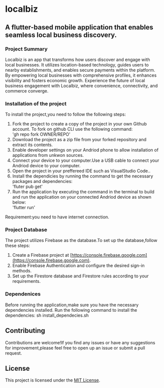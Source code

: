 # localbiz
## A flutter-based mobile application that enables seamless local business discovery.
### Project Summary
Localbiz is an  app that transforms how users discover and engage with local businesses. It utilizes location-based technology, guides users to nearby establishments, and enables secure payments within the platform. By empowering local businesses with comprehensive profiles, it enhances visibility and fosters economic growth. Experience the future of local business engagement with Localbiz, where convenience, connectivity, and commerce converge.

### Installation of the project
To install the project,you need to follow the following steps:
1. Fork the project to create a copy of the project in your own Github account.
To fork on github CLI use the following command:                  
   'gh repo fork OWNER/REPO'
2. Download the project as a zip file from your forked repository and extract its contents.
3. Enable developer settings on your Andriod phone to allow installation of applications from unkwon sources.
4. Connect your device to your computer.Use a USB cable to connect your Andriod device to your computer.
5. Open the project in your preffereed IDE such as VisualStudio Code..
6. Install the dependicies by running the command  to get the necessary packages and dependencies:                             
'fluter pub get'
7. Run the application by executing the command in the terminal to build and run the application on your connected Andriod device as shown below:                                           
'flutter run'


Requirement:you need to have internet connection.

### Project Database
The project utilizes Firebase as the database.To set up the database,follow these steps:
1. Create a Firebase project at [https://console.firebase.google.com](https://console.firebase.google.com).
2. Enable Firebase Authentication and configure the desired sign-in methods.
3. Set up the Firestore database and Firestore rules according to your requirements.

### Dependenices 
Before running the application,make sure you have the necessary dependencies installed.
Run the following command to install the dependencies:
sh install_dependecies.sh

## Contributing 
Contributions are welcome!If you find any issues or have any suggestions for improvement,please feel free to open up an issue or submit a pull request.

## License
This project is licensed under the [MIT License](LICENSE).

